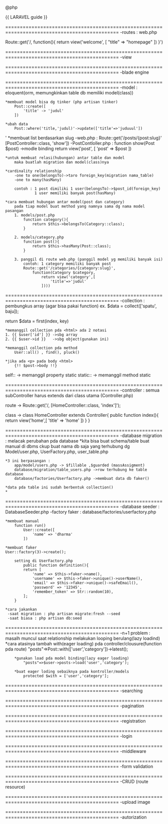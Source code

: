 @php
    

{{ LARAVEL guide }}

=============================================================================================
-routes : web.php

Route::get('/, function(){
    return view('welcome', [
        "title" => "homepage"
    ])
}')


=============================================================================================
-view

=============================================================================================
-blade engine

=============================================================================================
-model : eloquent(orm, memungkinkan table db memiliki model(class))

    *membuat model bisa dg tinker (php artisan tinker)
        Post::create([
            'title' -> 'judul'
        ])

    *ubah data 
        Post::where('title,'judul)'->update(['title'=>'juduuul'])
'
    *membuat list berdasarkan slug
        -web.php : Route::get('/posts/{post:slug}' [PostController::class, 'show'])
        -PostContloller.php : 
            function show(Post $post) ->modle binding
            return view('post', [
                'post' => $post
            ])

    *untuk membuat relasi(hubungan) antar table dan model
        maka buatlah migration dan model(class)nya

    *cardinality relationship
        -one to one(belongsTo)->taro foreign_key(migration nama_table)
        -one to many(hasMany)

        contoh : 1 post dimiliki 1 user(belongsTo)->$post_id(foreign_key)
                 1 user memiliki banyak post(hasMany)

    *cara membuat hubungan antar model(post dan category)
        pada tiap model buat method yang namnya sama dg nama model pasangan
        1. models/post.php
            function category(){
                return $this->belongsTo(Category::class);
            }

        2. models/category.php
            function post(){
                return $this->hasMany(Post::class);
            }

        3. panggil di route web.php (panggil model yg memiliki banyak isi)
            contoh: 1 category memiliki banyak post
            Route::get('/categories/{category:slug}', 
                function(Category $category,
                    return view('category',[
                        'title'=>'judul'
                    ])))

=============================================================================================
-collection : pembungkus array (agar bisa pakai function)
ex. $data = collect(['spatu', baju]);

return $data = first(index, key)

    *memanggil collection pda <html> ada 2 notasi
    1. {{ $user['id'] }} ->sbg array
    2. {{ $user->id }}   ->sbg object(gunakan ini)

    *memanggil collection pda method
        User::all() , find(), pluck()

    *jika ada <p> pada body <html>
        {!! $post->body !!}


self:: -> memanggil property static
static:: -> memanggil method static


=============================================================================================
-controller : semua subController harus extends dari class utama (Controller.php)

route -> Route::get('/, [HomeController::class, 'index']');

class -> class HomeController extends Controller{
            public function index(){
                return view('home',[
                    'title' => 'home'
                ])
            }
}

=============================================================================================
-database migration : melacak perubahan pda database
    *kita bisa buat schema/table buat manual di dbms ckup buat nama db saja
    yang terhubung dg Model/user.php, UserFactory.php, user_table.php

    *3 ini berpasangan :
        app/model/users.php -> $fillable ,$guarded (massAssigment)
        database/migration/table_users.php ->row terhubung ke table database
        database/factories/Userfactory.php ->membuat data db faker()

    *data pda table ini sudah berbentuk collection()
    *

=============================================================================================
-database seeder : DatabaseSeeder.php
-factory faker : database/factories/userfactory.php

    *membuat manual
        function run()
            User::create([
                'name' => 'dharma'
            ])

    *membuat faker
    User::factory(3)->create();

        setting di UserFactory.php
            public function definition(){
            return [
                'name' => $this->faker->name(),
                'username' => $this->faker->unique()->userName(),
                'email' => $this->faker->unique()->safeEmail(),
                'password' => '12345',
                'remember_token' => Str::random(10),
            ];
        }

    *cara jakankan
     -saat migration : php artisan migrate:fresh --seed
     -saat biasa : php artisan db:seed


=============================================================================================
-n+1 problem : masalh muncul saat relationship melakukan looping berulang(lazy loadind)
        *cara atasinya tambah with(eager loading) pda controller/clousure(function pda route)
            "posts"=>Post::with(['user','category'])->latest();
        
        *gunakan load pda model binding(lazy eager loading)
            "posts"=>$user->posts->load('user','category');

        *buat eager loding sebaiknya pada kontroller/models
            protected $with = ['user','category'];


=============================================================================================
-searching

=============================================================================================
-pagination

=============================================================================================
-registration

=============================================================================================
-login

=============================================================================================
-middleware

=============================================================================================
-form validation

=============================================================================================
-CRUD (route resource)

=============================================================================================
-upload image

=============================================================================================
-autorization
